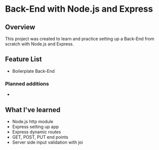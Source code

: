 # Back-End with Node.js and Express
## Overview
This project was created to learn and practice setting up a Back-End from scratch with Node.js and Express.

## Feature List
  * Boilerplate Back-End

### Planned additions
  * 

## What I've learned
  * Node.js http module
  * Express setting up app
  * Express dynamic routes
  * GET, POST, PUT end points
  * Server side input validation with joi